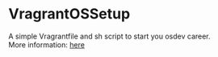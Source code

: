 # VragrantOSSetup
A simple Vragrantfile and sh script to start you osdev career.  
More information: [here](http://forum.osdev.org/viewtopic.php?f=2&p=247674)

